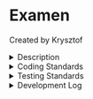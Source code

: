 # Examen

Created by Krysztof

<details><summary>Description</summary>
<p>

A simple examination of conscience app

</p>
</details>
<details><summary>Coding Standards</summary>
<p>

Follows the same code standards as the SaintMaker   

https://github.com/Saint-Maker/prayer-book-template-a#readme

</p>
</details>
<details><summary>Testing Standards</summary>
<p>

Follows the same testing standards as the SaintMaker   

https://github.com/Saint-Maker/prayer-book-template-a#readme

</p>
</details>
<details><summary>Development Log</summary>
<p>

03/08/23

- Sketch out the foundation of the application

03/10/23

- Move questions into indexDB
- Set up "checked, unchecked, and all" filter buttons
- Allow for deleting of questions
- Add in back button
- Add in default select modal

03/11/23

- Fix map index issue
- Cleanup readme

03/17/23
- improve UX
- change checkbox to counter
- eliminate refresh on counter change
- fix height issue when showing selected questions

Backlog
- none at the moment

</p>
</details>
